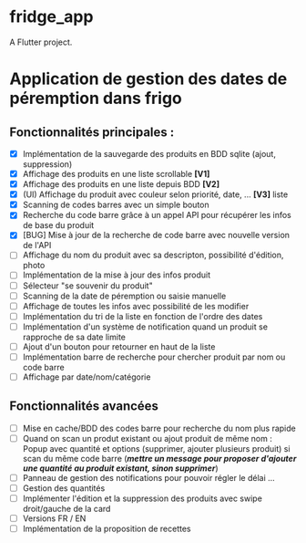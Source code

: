 # fridge_app

A Flutter project.

# Application de gestion des dates de péremption dans frigo
## Fonctionnalités principales :
- [x] Implémentation de la sauvegarde des produits en BDD sqlite (ajout, suppression)
- [x] Affichage des produits en une liste scrollable **[V1]**
- [x] Affichage des produits en une liste depuis BDD **[V2]**
- [x] (UI) Affichage du produit avec couleur selon priorité, date, ... **[V3]** liste
- [x] Scanning de codes barres avec un simple bouton
- [x] Recherche du code barre grâce à un appel API pour récupérer les infos de base du produit 
- [x] [BUG] Mise à jour de la recherche de code barre avec nouvelle version de l'API
- [ ] Affichage du nom du produit avec sa descripton, possibilité d'édition, photo
- [ ] Implémentation de la mise à jour des infos produit
- [ ] Sélecteur "se souvenir du produit"
- [ ] Scanning de la date de péremption ou saisie manuelle
- [ ] Affichage de toutes les infos avec possibilité de les modifier
- [ ] Implémentation du tri de la liste en fonction de l'ordre des dates
- [ ] Implémentation d'un système de notification quand un produit se rapproche de sa date limite
- [ ] Ajout d'un bouton pour retourner en haut de la liste
- [ ] Implémentation barre de recherche pour chercher produit par nom ou code barre
- [ ] Affichage par date/nom/catégorie
  
## Fonctionnalités avancées
- [ ] Mise en cache/BDD des codes barre pour recherche du nom plus rapide
- [ ] Quand on scan un produt existant ou ajout produit de même nom : Popup avec quantité et options (supprimer, ajouter plusieurs produit) si scan du même code barre (***mettre un message pour proposer d'ajouter une quantité au produit existant, sinon supprimer***)
- [ ] Panneau de gestion des notifications pour pouvoir régler le délai ... 
- [ ] Gestion des quantités 
- [ ] Implémenter l'édition et la suppression des produits avec swipe droit/gauche de la card 
- [ ] Versions FR / EN
- [ ] Implémentation de la proposition de recettes 